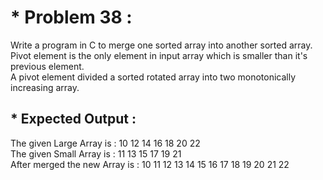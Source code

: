 # * Problem 38 :

Write a program in C to merge one sorted array into another sorted array.  
Pivot element is the only element in input array which is smaller than it's previous element.  
A pivot element divided a sorted rotated array into two monotonically increasing array.  

## * Expected Output :

The given Large Array is : 10 12 14 16 18 20 22  
The given Small Array is : 11 13 15 17 19 21  
After merged the new Array is : 10 11 12 13 14 15 16 17 18 19 20 21 22  
